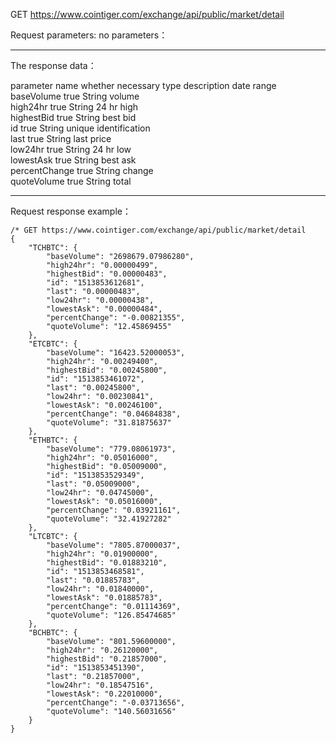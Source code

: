 GET https://www.cointiger.com/exchange/api/public/market/detail 



 Request parameters: no parameters：

---

The response data：

  parameter name	whether necessary	 type 	     description     	date range
    baseVolume  	      true       	String	       volume        	          
     high24hr   	      true       	String	     24 hr high      	          
    highestBid  	      true       	String	      best bid       	          
        id      	      true       	String	unique identification	          
       last     	      true       	String	     last price      	          
     low24hr    	      true       	String	      24 hr low      	          
    lowestAsk   	      true       	String	      best ask       	          
  percentChange 	      true       	String	       change        	          
   quoteVolume  	      true       	String	        total        	          

---

Request response example：

    /* GET https://www.cointiger.com/exchange/api/public/market/detail
    {
    	"TCHBTC": {
    		"baseVolume": "2698679.07986280",
    		"high24hr": "0.00000499",
    		"highestBid": "0.00000483",
    		"id": "1513853612681",
    		"last": "0.00000483",
    		"low24hr": "0.00000438",
    		"lowestAsk": "0.00000484",
    		"percentChange": "-0.00821355",
    		"quoteVolume": "12.45869455"
    	},
    	"ETCBTC": {
    		"baseVolume": "16423.52000053",
    		"high24hr": "0.00249400",
    		"highestBid": "0.00245800",
    		"id": "1513853461072",
    		"last": "0.00245800",
    		"low24hr": "0.00230841",
    		"lowestAsk": "0.00246100",
    		"percentChange": "0.04684838",
    		"quoteVolume": "31.81875637"
    	},
    	"ETHBTC": {
    		"baseVolume": "779.08061973",
    		"high24hr": "0.05016000",
    		"highestBid": "0.05009000",
    		"id": "1513853529349",
    		"last": "0.05009000",
    		"low24hr": "0.04745000",
    		"lowestAsk": "0.05016000",
    		"percentChange": "0.03921161",
    		"quoteVolume": "32.41927282"
    	},
    	"LTCBTC": {
    		"baseVolume": "7805.87000037",
    		"high24hr": "0.01900000",
    		"highestBid": "0.01883210",
    		"id": "1513853468581",
    		"last": "0.01885783",
    		"low24hr": "0.01840000",
    		"lowestAsk": "0.01885783",
    		"percentChange": "0.01114369",
    		"quoteVolume": "126.85474685"
    	},
    	"BCHBTC": {
    		"baseVolume": "801.59600000",
    		"high24hr": "0.26120000",
    		"highestBid": "0.21857000",
    		"id": "1513853451390",
    		"last": "0.21857000",
    		"low24hr": "0.18547516",
    		"lowestAsk": "0.22010000",
    		"percentChange": "-0.03713656",
    		"quoteVolume": "140.56031656"
    	}
    }
    
